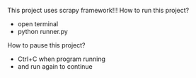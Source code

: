 This project uses scrapy framework!!!
How to run this project?

- open terminal
- python runner.py

How to pause this project?

- Ctrl+C when program running
- and run again to continue

